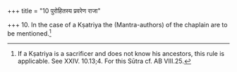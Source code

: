 +++
title = "10 पुरोहितस्य प्रवरेण राजा"

+++
10. In the case of a Kṣatriya the (Mantra-authors) of the chaplain are to be mentioned.[^1]  

[^1]: If a Kṣatriya is a sacrificer and does not know his ancestors, this rule is applicable. See XXIV. 10.13;4. For this Sūtra cf. AB VIII.25.
